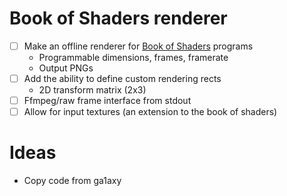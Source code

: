 # Book of Shaders renderer
- [ ] Make an offline renderer for [Book of Shaders](http://thebookofshaders.com/) programs
    * Programmable dimensions, frames, framerate
    * Output PNGs
- [ ] Add the ability to define custom rendering rects
    * 2D transform matrix (2x3)
- [ ] Ffmpeg/raw frame interface from stdout
- [ ] Allow for input textures (an extension to the book of shaders)

# Ideas
* Copy code from ga1axy
